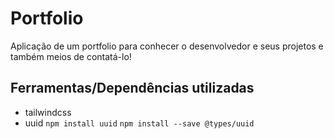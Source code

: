 # Portfolio

Aplicação de um portfolio para conhecer o desenvolvedor e seus projetos e também meios de contatá-lo!

## Ferramentas/Dependências utilizadas

- tailwindcss
- uuid `npm install uuid` `npm install --save @types/uuid`